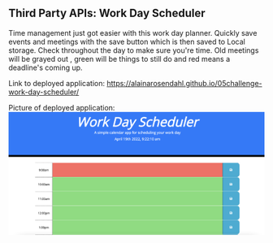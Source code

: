 ## Third Party APIs: Work Day Scheduler

Time management just got easier with this work day planner. Quickly save events and meetings with the save button which is then saved to Local storage. Check throughout the day to make sure you're time. Old meetings will be grayed out , green will be things to still do and red means a deadline's coming up.


Link to deployed application:  https://alainarosendahl.github.io/05challenge-work-day-scheduler/


Picture of deployed application:
<img src="./assets/images/work-day.png">